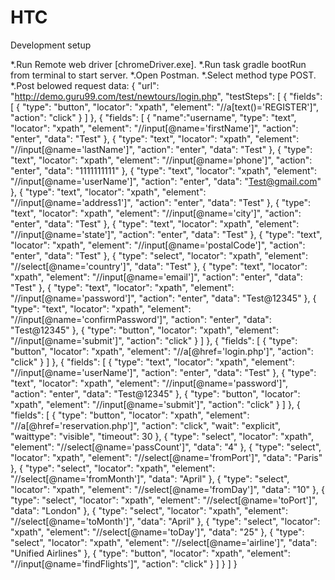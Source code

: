 # HTC
Development setup

*.Run Remote web driver [chromeDriver.exe].
*.Run task gradle bootRun from terminal to start server.
*.Open Postman.
*.Select method type POST.
*.Post belowed request data:
  {
  "url": "http://demo.guru99.com/test/newtours/login.php",
  "testSteps": [
    {
      "fields": [
        {
          "type": "button",
          "locator": "xpath",
          "element": "//a[text()='REGISTER']",
          "action": "click"
        }
      ]
    },
    {
      "fields": [
        {
          "name":"username",
          "type": "text",
          "locator": "xpath",
          "element": "//input[@name='firstName']",
          "action": "enter",
          "data": "Test"
        },
        {
          "type": "text",
          "locator": "xpath",
          "element": "//input[@name='lastName']",
          "action": "enter",
          "data": "Test"
        },
        {
          "type": "text",
          "locator": "xpath",
          "element": "//input[@name='phone']",
          "action": "enter",
          "data": "1111111111"
        },
        {
          "type": "text",
          "locator": "xpath",
          "element": "//input[@name='userName']",
          "action": "enter",
          "data": "Test@gmail.com"
        },
        {
          "type": "text",
          "locator": "xpath",
          "element": "//input[@name='address1']",
          "action": "enter",
          "data": "Test"
        },
        {
          "type": "text",
          "locator": "xpath",
          "element": "//input[@name='city']",
          "action": "enter",
          "data": "Test"
        },
        {
          "type": "text",
          "locator": "xpath",
          "element": "//input[@name='state']",
          "action": "enter",
          "data": "Test"
        },
        {
          "type": "text",
          "locator": "xpath",
          "element": "//input[@name='postalCode']",
          "action": "enter",
          "data": "Test"
        },
        {
          "type": "select",
          "locator": "xpath",
          "element": "//select[@name='country']",
          "data": "Test"
        },
        {
          "type": "text",
          "locator": "xpath",
          "element": "//input[@name='email']",
          "action": "enter",
          "data": "Test"
        },
        {
          "type": "text",
          "locator": "xpath",
          "element": "//input[@name='password']",
          "action": "enter",
          "data": "Test@12345"
        },
        {
          "type": "text",
          "locator": "xpath",
          "element": "//input[@name='confirmPassword']",
          "action": "enter",
          "data": "Test@12345"
        },
        {
          "type": "button",
          "locator": "xpath",
          "element": "//input[@name='submit']",
          "action": "click"
        }
      ]
    },
    {
      "fields": [
        {
          "type": "button",
          "locator": "xpath",
          "element": "//a[@href='login.php']",
          "action": "click"
        }
      ]
    },
    {
      "fields": [
        {
          "type": "text",
          "locator": "xpath",
          "element": "//input[@name='userName']",
          "action": "enter",
          "data": "Test"
        },
        {
          "type": "text",
          "locator": "xpath",
          "element": "//input[@name='password']",
          "action": "enter",
          "data": "Test@12345"
        },
        {
          "type": "button",
          "locator": "xpath",
          "element": "//input[@name='submit']",
          "action": "click"
        }
      ]
    },
    {
      "fields": [
        {
          "type": "button",
          "locator": "xpath",
          "element": "//a[@href='reservation.php']",
          "action": "click",
          "wait": "explicit",
          "waittype": "visible",
          "timeout": 30
        },
        {
          "type": "select",
          "locator": "xpath",
          "element": "//select[@name='passCount']",
          "data": "4"
        },
        {
          "type": "select",
          "locator": "xpath",
          "element": "//select[@name='fromPort']",
          "data": "Paris"
        },
        {
          "type": "select",
          "locator": "xpath",
          "element": "//select[@name='fromMonth']",
          "data": "April"
        },
        {
          "type": "select",
          "locator": "xpath",
          "element": "//select[@name='fromDay']",
          "data": "10"
        },
        {
          "type": "select",
          "locator": "xpath",
          "element": "//select[@name='toPort']",
          "data": "London"
        },
        {
          "type": "select",
          "locator": "xpath",
          "element": "//select[@name='toMonth']",
          "data": "April"
        },
        {
          "type": "select",
          "locator": "xpath",
          "element": "//select[@name='toDay']",
          "data": "25"
        },
        {
          "type": "select",
          "locator": "xpath",
          "element": "//select[@name='airline']",
          "data": "Unified Airlines"
        },
        {
          "type": "button",
          "locator": "xpath",
          "element": "//input[@name='findFlights']",
          "action": "click"
        }
      ]
    }
  ]
}
